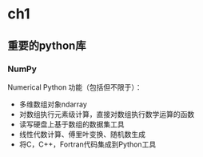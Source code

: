 # ch1
## 重要的python库
### NumPy
Numerical Python
功能（包括但不限于）：
* 多维数组对象ndarray
* 对数组执行元素级计算，直接对数组执行数学运算的函数
* 读写硬盘上基于数组的数据集工具
* 线性代数计算、傅里叶变换、随机数生成
* 将C，C++，Fortran代码集成到Python工具

